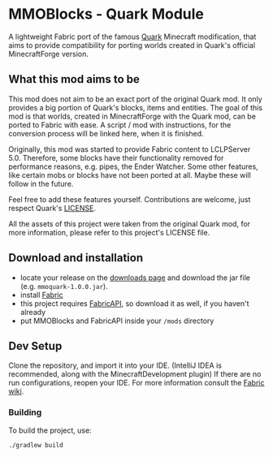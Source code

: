 # MMOBlocks - Quark Module
A lightweight Fabric port of the famous [Quark](https://github.com/VazkiiMods/Quark) Minecraft modification, that aims to provide compatibility for porting worlds created in Quark's official MinecraftForge version.

## What this mod aims to be
This mod does not aim to be an exact port of the original Quark mod.
It only provides a big portion of Quark's blocks, items and entities.
The goal of this mod is that worlds, created in MinecraftForge with the Quark mod,
can be ported to Fabric with ease. A script / mod with instructions, for the conversion process will be
linked here, when it is finished.

Originally, this mod was started to provide Fabric content to LCLPServer 5.0.
Therefore, some blocks have their functionality removed for performance reasons, e.g. pipes, the Ender Watcher.
Some other features, like certain mobs or blocks have not been ported at all. Maybe these will follow in the future.

Feel free to add these features yourself. Contributions are welcome, just respect Quark's [LICENSE](https://github.com/VazkiiMods/Quark/blob/master/LICENSE.md).

All the assets of this project were taken from the original Quark mod, for more information,
please refer to this project's LICENSE file.

## Download and installation

- locate your release on the [downloads page](https://github.com/LCLPYT/MMOBlocks/releases) and download the jar file (e.g. `mmoquark-1.0.0.jar`).
- install [Fabric](https://fabricmc.net/)
- this project requires [FabricAPI](https://www.curseforge.com/minecraft/mc-mods/fabric-api), so download it as well, if you haven't already
- put MMOBlocks and FabricAPI inside your `/mods` directory

## Dev Setup

Clone the repository, and import it into your IDE. (IntelliJ IDEA is recommended, along with the MinecraftDevelopment plugin)
If there are no run configurations, reopen your IDE.
For more information consult the [Fabric wiki](https://fabricmc.net/wiki/start).

### Building

To build the project, use:

```bash
./gradlew build
```
